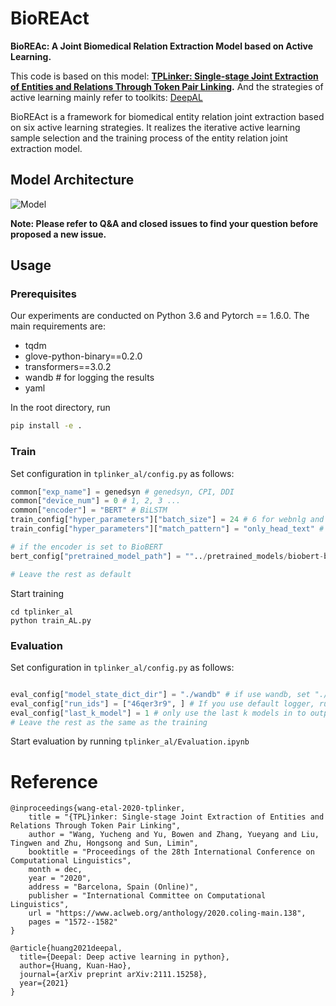 # BioREAct

**BioREAc: A Joint Biomedical Relation Extraction Model based on Active Learning.**

This code is based on this model: **[TPLinker: Single-stage Joint Extraction of Entities and Relations Through Token Pair Linking](https://www.aclweb.org/anthology/2020.coling-main.138.pdf).** And the strategies of active learning mainly refer to toolkits: [DeepAL](https://github.com/ej0cl6/deep-active-learning)

BioREAct is a framework for biomedical entity relation joint extraction based on  six active learning strategies. It realizes the iterative active learning sample selection and the training process of the entity relation joint extraction model.
## Model Architecture

![Model](Figure/Model.png) 

**Note: Please refer to Q&A and closed issues to find your question before proposed a new issue.**


## Usage
### Prerequisites
Our experiments are conducted on Python 3.6 and Pytorch == 1.6.0. 
The main requirements are:
* tqdm
* glove-python-binary==0.2.0
* transformers==3.0.2
* wandb # for logging the results
* yaml

In the root directory, run
```bash
pip install -e .
```

### Train
Set configuration in `tplinker_al/config.py` as follows:
```python
common["exp_name"] = genedsyn # genedsyn, CPI, DDI
common["device_num"] = 0 # 1, 2, 3 ...
common["encoder"] = "BERT" # BiLSTM
train_config["hyper_parameters"]["batch_size"] = 24 # 6 for webnlg and webnlg_star
train_config["hyper_parameters"]["match_pattern"] = "only_head_text" # "only_head_text" for webnlg_star and nyt_star; "whole_text" for webnlg and nyt.

# if the encoder is set to BioBERT
bert_config["pretrained_model_path"] = ""../pretrained_models/biobert-base-cased""

# Leave the rest as default
```

Start training
```
cd tplinker_al
python train_AL.py
```


### Evaluation
Set configuration in `tplinker_al/config.py` as follows:
```python

eval_config["model_state_dict_dir"] = "./wandb" # if use wandb, set "./wandb"; if you use default logger, set "./default_log_dir" 
eval_config["run_ids"] = ["46qer3r9", ] # If you use default logger, run id is shown in the output and recorded in the log (see train_config["log_path"]); If you use wandb, it is logged on the platform, check the details of the running projects.
eval_config["last_k_model"] = 1 # only use the last k models in to output results
# Leave the rest as the same as the training
```
Start evaluation by running `tplinker_al/Evaluation.ipynb`

# Reference
```
@inproceedings{wang-etal-2020-tplinker,
    title = "{TPL}inker: Single-stage Joint Extraction of Entities and Relations Through Token Pair Linking",
    author = "Wang, Yucheng and Yu, Bowen and Zhang, Yueyang and Liu, Tingwen and Zhu, Hongsong and Sun, Limin",
    booktitle = "Proceedings of the 28th International Conference on Computational Linguistics",
    month = dec,
    year = "2020",
    address = "Barcelona, Spain (Online)",
    publisher = "International Committee on Computational Linguistics",
    url = "https://www.aclweb.org/anthology/2020.coling-main.138",
    pages = "1572--1582"
}

@article{huang2021deepal,
  title={Deepal: Deep active learning in python},
  author={Huang, Kuan-Hao},
  journal={arXiv preprint arXiv:2111.15258},
  year={2021}
}
```


